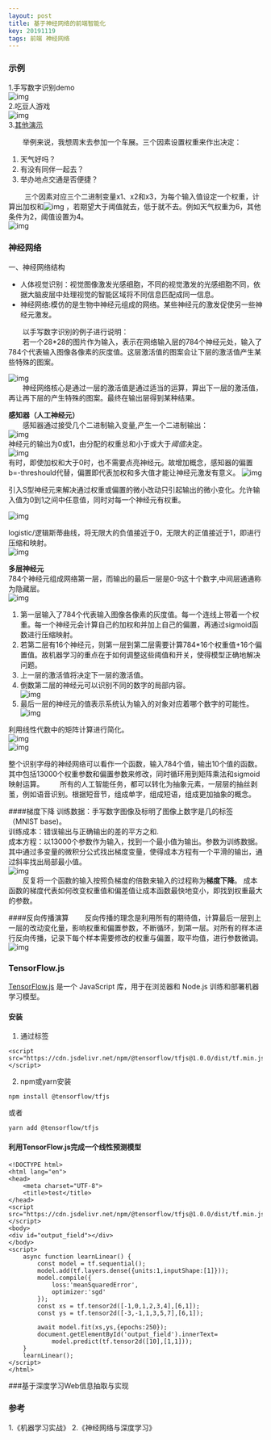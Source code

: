 ```yaml
---
layout: post
title: 基于神经网络的前端智能化
key: 20191119
tags: 前端 神经网络
---   
```

<script type="text/javascript" src="http://cdn.mathjax.org/mathjax/latest/MathJax.js?config=default"></script>


### 示例
1.手写数字识别demo    
![img](/statics/images/20191105/10.png)    
2.吃豆人游戏   
![img](/statics/images/20191105/11.png)    
3.[其他演示](https://tensorflow.google.cn/js/demos)

&emsp;&emsp;举例来说，我想周末去参加一个车展。三个因素设置权重来作出决定：   
1. 天气好吗？    
2. 有没有同伴一起去？    
3. 举办地点交通是否便捷？    

&emsp;&emsp; 三个因素对应三个二进制变量x1、x2和x3，为每个输入值设定一个权重，计算出加权和![img](/statics/images/20191105/13.png) ，若期望大于阈值就去，低于就不去。例如天气权重为6，其他条件为2，阈值设置为4。    
![img](/statics/images/20191105/12.png)    

### 神经网络
一、神经网络结构   
* 人体视觉识别：视觉图像激发光感细胞，不同的视觉激发的光感细胞不同，依据大脑皮层中处理视觉的智能区域将不同信息匹配成同一信息。   
* 神经网络:模仿的是生物中神经元组成的网络。某些神经元的激发促使另一些神经元激发。   
  
&emsp;&emsp;以手写数字识别的例子进行说明：   
&emsp;&emsp;若一个28*28的图片作为输入，表示在网络输入层的784个神经元处，输入了784个代表输入图像各像素的灰度值。这层激活值的图案会让下层的激活值产生某些特殊的图案。
   
![img](/statics/images/20191105/6.png)  
&emsp;&emsp;神经网络核心是通过一层的激活值是通过适当的运算，算出下一层的激活值，再让再下层的产生特殊的图案。最终在输出层得到某种结果。   
   
**感知器（人工神经元）**   
&emsp;&emsp;感知器通过接受几个二进制输入变量,产生一个二进制输出：      
![img](/statics/images/20191105/1.png)    
神经元的输出为0或1，由分配的权重总和小于或大于*阈值*决定。     
![img](/statics/images/20191105/CodeCogsEqn.png)        
有时，即使加权和大于0时，也不需要点亮神经元。故增加概念，感知器的偏置b=-threshould代替，偏置即代表加权和多大值才能让神经元激发有意义。
![img](/statics/images/20191105/3.png) 

引入S型神经元来解决通过权重或偏置的微小改动只引起输出的微小变化。允许输入值为0到1之间中任意值，同时对每一个神经元有权重。  

![img](/statics/images/20191105/4.png)    

logistic/逻辑斯蒂曲线，将无限大的负值接近于0，无限大的正值接近于1，即进行压缩和映射。    
![img](/statics/images/20191105/5.png)    

**多层神经元**   
  784个神经元组成网络第一层，而输出的最后一层是0-9这十个数字,中间层通通称为隐藏层。      
  ![img](/statics/images/20191105/7.png)  
  1. 第一层输入了784个代表输入图像各像素的灰度值。每一个连线上带着一个权重。每一个神经元会计算自己的加权和并加上自己的偏置，再通过sigmoid函数进行压缩映射。
  2. 若第二层有16个神经元，则第一层到第二层需要计算784*16个权重值+16个偏置值。故机器学习的重点在于如何调整这些阈值和开关，使得模型正确地解决问题。   
  3. 上一层的激活值将决定下一层的激活值。
  4. 倒数第二层的神经元可以识别不同的数字的局部内容。   
  ![img](/statics/images/20191105/8.png)  
  4. 最后一层的神经元的值表示系统认为输入的对象对应着哪个数字的可能性。   
  ![img](/statics/images/20191105/9.png)  

  利用线性代数中的矩阵计算进行简化。   
  ![img](/statics/images/20191105/14.png)    
  ![img](/statics/images/20191105/15.png)  
  
  整个识别字母的神经网络可以看作一个函数，输入784个值，输出10个值的函数。其中包括13000个权重参数和偏置参数来修改，同时循环用到矩阵乘法和sigmoid映射运算。
&emsp;&emsp;所有的人工智能任务，都可以转化为抽象元素，一层层的抽丝剥茧，例如语音识别。根据短音节，组成单字，组成短语，组成更加抽象的概念。   

####梯度下降 
  训练数据：手写数字图像及标明了图像上数字是几的标签（MNIST base)。    
  训练成本：错误输出与正确输出的差的平方之和.  
  成本方程：以13000个参数作为输入，找到一个最小值为输出。参数为训练数据。其中通过多变量的微积分公式找出梯度变量，使得成本方程有一个平滑的输出，通过斜率找出局部最小值。     
  ![img](/statics/images/20191105/16.png)    
&emsp;&emsp;反复将一个函数的输入按照负梯度的倍数来输入的过程称为**梯度下降**。
成本函数的梯度代表如何改变权重值和偏差值让成本函数最快地变小，即找到权重最大的参数。  

####反向传播演算
&emsp;&emsp;反向传播的理念是利用所有的期待值，计算最后一层到上一层的改动变化量，影响权重和偏置参数，不断循环，到第一层。对所有的样本进行反向传播，记录下每个样本需要修改的权重与偏置，取平均值，进行参数微调。
  ![img](/statics/images/20191105/17.png)      
  

### TensorFlow.js   
[TensorFlow.js](https://tensorflow.google.cn/js) 是一个 JavaScript 库，用于在浏览器和 Node.js 训练和部署机器学习模型。       
#### 安装    
1. 通过标签       

```
<script src="https://cdn.jsdelivr.net/npm/@tensorflow/tfjs@1.0.0/dist/tf.min.js"></script>   
```   

2. npm或yarn安装     
     
```
npm install @tensorflow/tfjs  
```
或者  

```
yarn add @tensorflow/tfjs
```   

#### 利用TensorFlow.js完成一个线性预测模型     

```
<!DOCTYPE html>
<html lang="en">
<head>
    <meta charset="UTF-8">
    <title>test</title>
</head>
<script src="https://cdn.jsdelivr.net/npm/@tensorflow/tfjs@1.0.0/dist/tf.min.js"></script>
<body>
<div id="output_field"></div>
</body>
<script>
    async function learnLinear() {
        const model = tf.sequential();
        model.add(tf.layers.dense({units:1,inputShape:[1]}));
        model.compile({
            loss:'meanSquaredError',
            optimizer:'sgd'
        });
        const xs = tf.tensor2d([-1,0,1,2,3,4],[6,1]);
        const ys = tf.tensor2d([-3,-1,1,3,5,7],[6,1]);

        await model.fit(xs,ys,{epochs:250});
        document.getElementById('output_field').innerText=
            model.predict(tf.tensor2d([10],[1,1]));
    }
    learnLinear();
</script>
</html>
```

###基于深度学习Web信息抽取与实现
   
### 参考
1.《机器学习实战》
2.《神经网络与深度学习》
